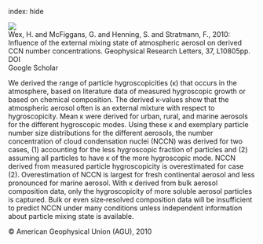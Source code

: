 index: hide

<div class="Citation">
    <div class="Citation-thumb CitationThumb-linked"  data-href="https://doi.org/10.1029/2010gl043337">
      <img src="https://static.claimspace.cloud/climate-study-static/refs/thumbs/7/Wex_et_al_2010-thumb.png" />
    </div>

  <div class="Citation-body">
    <div class="Citation-text">Wex, H. and McFiggans, G. and Henning, S. and Stratmann, F., 2010: Influence of the external mixing state of atmospheric aerosol on derived CCN number concentrations. <span class="Article-journal">Geophysical Research Letters, </span><span class="Article-volume">37, </span>L10805pp.</div>
    <div class="Citation-links">
      <div class="CitationLink" data-href="https://doi.org/10.1029/2010gl043337">
        <div class="CitationLink-icon CitationLink-Doi"></div>
        <div class="CitationLink-text">DOI</div>
      </div>
      <div class="CitationLink" data-href="https://scholar.google.com/scholar?q=10.1029/2010gl043337">
        <div class="CitationLink-icon CitationLink-Scholar"></div>
        <div class="CitationLink-text">Google Scholar</div>
      </div>
    </div>
  </div>
</div>

We derived the range of particle hygroscopicities (κ) that occurs in the atmosphere, based on literature data of measured hygroscopic growth or based on chemical composition. The derived κ‐values show that the atmospheric aerosol often is an external mixture with respect to hygroscopicity. Mean κ were derived for urban, rural, and marine aerosols for the different hygroscopic modes. Using these κ and exemplary particle number size distributions for the different aerosols, the number concentration of cloud condensation nuclei (NCCN) was derived for two cases, (1) accounting for the less hygroscopic fraction of particles and (2) assuming all particles to have κ of the more hygroscopic mode. NCCN derived from measured particle hygroscopicity is overestimated for case (2). Overestimation of NCCN is largest for fresh continental aerosol and less pronounced for marine aerosol. With κ derived from bulk aerosol composition data, only the hygroscopicity of more soluble aerosol particles is captured. Bulk or even size‐resolved composition data will be insufficient to predict NCCN under many conditions unless independent information about particle mixing state is available.

<div class="Citation-copy">
&copy; American Geophysical Union (AGU), 2010
</div>